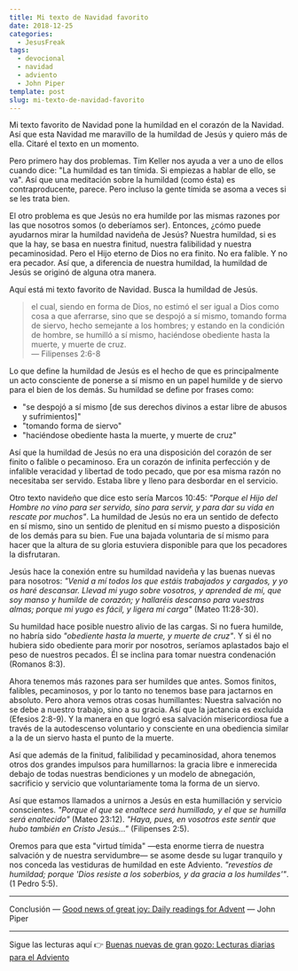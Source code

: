 ```yaml
---
title: Mi texto de Navidad favorito
date: 2018-12-25
categories:
  - JesusFreak
tags:
  - devocional
  - navidad
  - adviento
  - John Piper
template: post
slug: mi-texto-de-navidad-favorito
---
```


Mi texto favorito de Navidad pone la humildad en el corazón de la Navidad. Así que esta Navidad me maravillo de la humildad de Jesús y quiero más de ella. Citaré el texto en un momento.

Pero primero hay dos problemas. Tim Keller nos ayuda a ver a uno de ellos cuando dice: "La humildad es tan tímida. Si empiezas a hablar de ello, se va". Así que una meditación sobre la humildad (como ésta) es contraproducente, parece. Pero incluso la gente tímida se asoma a veces si se les trata bien.

El otro problema es que Jesús no era humilde por las mismas razones por las que nosotros somos (o deberíamos ser). Entonces, ¿cómo puede ayudarnos mirar la humildad navideña de Jesús? Nuestra humildad, si es que la hay, se basa en nuestra finitud, nuestra falibilidad y nuestra pecaminosidad. Pero el Hijo eterno de Dios no era finito. No era falible. Y no era pecador. Así que, a diferencia de nuestra humildad, la humildad de Jesús se originó de alguna otra manera.

Aquí está mi texto favorito de Navidad. Busca la humildad de Jesús.

> el cual, siendo en forma de Dios, no estimó el ser igual a Dios como cosa a que aferrarse, sino que se despojó a sí mismo, tomando forma de siervo, hecho semejante a los hombres; y estando en la condición de hombre, se humilló a sí mismo, haciéndose obediente hasta la muerte, y muerte de cruz.<br>
> — Filipenses 2:6-8

Lo que define la humildad de Jesús es el hecho de que es principalmente un acto consciente de ponerse a sí mismo en un papel humilde y de siervo para el bien de los demás. Su humildad se define por frases como:

- "se despojó a sí mismo [de sus derechos divinos a estar libre de abusos y sufrimientos]"
- "tomando forma de siervo"
- "haciéndose obediente hasta la muerte, y muerte de cruz"

Así que la humildad de Jesús no era una disposición del corazón de ser finito o falible o pecaminoso. Era un corazón de infinita perfección y de infalible veracidad y libertad de todo pecado, que por esa misma razón no necesitaba ser servido. Estaba libre y lleno para desbordar en el servicio.

Otro texto navideño que dice esto sería Marcos 10:45: *"Porque el Hijo del Hombre no vino para ser servido, sino para servir, y para dar su vida en rescate por muchos"*. La humildad de Jesús no era un sentido de defecto en sí mismo, sino un sentido de plenitud en sí mismo puesto a disposición de los demás para su bien. Fue una bajada voluntaria de sí mismo para hacer que la altura de su gloria estuviera disponible para que los pecadores la disfrutaran.

Jesús hace la conexión entre su humildad navideña y las buenas nuevas para nosotros: *"Venid a mí todos los que estáis trabajados y cargados, y yo os haré descansar. Llevad mi yugo sobre vosotros, y aprended de mí, que soy manso y humilde de corazón; y hallaréis descanso para vuestras almas; porque mi yugo es fácil, y ligera mi carga"* (Mateo 11:28-30).

Su humildad hace posible nuestro alivio de las cargas. Si no fuera humilde, no habría sido *"obediente hasta la muerte, y muerte de cruz"*. Y si él no hubiera sido obediente para morir por nosotros, seríamos aplastados bajo el peso de nuestros pecados. Él se inclina para tomar nuestra condenación (Romanos 8:3).

Ahora tenemos más razones para ser humildes que antes. Somos finitos, falibles, pecaminosos, y por lo tanto no tenemos base para jactarnos en absoluto. Pero ahora vemos otras cosas humillantes: Nuestra salvación no se debe a nuestro trabajo, sino a su gracia. Así que la jactancia es excluida (Efesios 2:8-9). Y la manera en que logró esa salvación misericordiosa fue a través de la autodescenso voluntario y consciente en una obediencia similar a la de un siervo hasta el punto de la muerte.

Así que además de la finitud, falibilidad y pecaminosidad, ahora tenemos otros dos grandes impulsos para humillarnos: la gracia libre e inmerecida debajo de todas nuestras bendiciones y un modelo de abnegación, sacrificio y servicio que voluntariamente toma la forma de un siervo.

Así que estamos llamados a unirnos a Jesús en esta humillación y servicio conscientes. *"Porque el que se enaltece será humillado, y el que se humilla será enaltecido"* (Mateo 23:12). *"Haya, pues, en vosotros este sentir que hubo también en Cristo Jesús..."* (Filipenses 2:5).

Oremos para que esta "virtud tímida" —esta enorme tierra de nuestra salvación y de nuestra servidumbre— se asome desde su lugar tranquilo y nos conceda las vestiduras de humildad en este Adviento. *"revestíos de humildad; porque 'Dios resiste a los soberbios, y da gracia a los humildes'"*. (1 Pedro 5:5).

---

Conclusión — [Good news of great joy: Daily readings for Advent](https://www.desiringgod.org/books/good-news-of-great-joy) — John Piper

---

Sigue las lecturas aquí 👉 [Buenas nuevas de gran gozo: Lecturas diarias para el Adviento](/buenas-nuevas-de-gran-gozo-lecturas-diarias-para-adviento)
